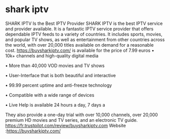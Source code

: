 # shark iptv
SHARK IPTV Is the Best IPTV Provider SHARK IPTV is the best IPTV service and provider available. It is a fantastic IPTV service provider that offers dependable IPTV feeds to a variety of countries.
It includes sports, movies, and popular TV shows, as well as entertainment from other countries across the world, with over 20,000 titles available on demand for a reasonable cost.
https://buysharkiptv.com/ is available for the price of 7.99 euros
• 10k+ channels and high-quality digital media

• More than 40,000 VOD movies and TV shows

• User-Interface that is both beautiful and interactive

• 99.99 percent uptime and anti-freeze technology

• Compatible with a wide range of devices

• Live Help is available 24 hours a day, 7 days a

They also provide a one-day trial with over 10,000 channels, over 20,000 premium HD movies and TV series, and an electronic TV guide.
https://fr.trustpilot.com/review/buysharkiptv.com
Website :https://buysharkiptv.com/ 
